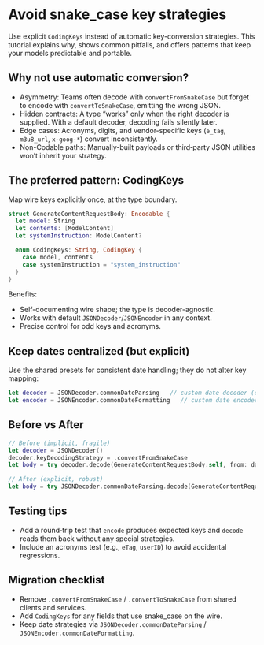# Avoid snake_case key strategies

Use explicit `CodingKeys` instead of automatic key-conversion strategies. This tutorial explains why, shows common pitfalls, and offers patterns that keep your models predictable and portable.

## Why not use automatic conversion?

- Asymmetry: Teams often decode with `convertFromSnakeCase` but forget to encode with `convertToSnakeCase`, emitting the wrong JSON.
- Hidden contracts: A type “works” only when the right decoder is supplied. With a default decoder, decoding fails silently later.
- Edge cases: Acronyms, digits, and vendor-specific keys (`e_tag`, `m3u8_url`, `x-goog-*`) convert inconsistently.
- Non-Codable paths: Manually-built payloads or third‑party JSON utilities won’t inherit your strategy.

## The preferred pattern: CodingKeys

Map wire keys explicitly once, at the type boundary.

```swift
struct GenerateContentRequestBody: Encodable {
  let model: String
  let contents: [ModelContent]
  let systemInstruction: ModelContent?

  enum CodingKeys: String, CodingKey {
    case model, contents
    case systemInstruction = "system_instruction"
  }
}
```

Benefits:
- Self-documenting wire shape; the type is decoder-agnostic.
- Works with default `JSONDecoder`/`JSONEncoder` in any context.
- Precise control for odd keys and acronyms.

## Keep dates centralized (but explicit)

Use the shared presets for consistent date handling; they do not alter key mapping:

```swift
let decoder = JSONDecoder.commonDateParsing   // custom date decoder (epoch + ISO8601)
let encoder = JSONEncoder.commonDateFormatting   // custom date encoder (ISO8601 + millis)
```

## Before vs After

```swift
// Before (implicit, fragile)
let decoder = JSONDecoder()
decoder.keyDecodingStrategy = .convertFromSnakeCase
let body = try decoder.decode(GenerateContentRequestBody.self, from: data)

// After (explicit, robust)
let body = try JSONDecoder.commonDateParsing.decode(GenerateContentRequestBody.self, from: data)
```

## Testing tips

- Add a round‑trip test that `encode` produces expected keys and `decode` reads them back without any special strategies.
- Include an acronyms test (e.g., `eTag`, `userID`) to avoid accidental regressions.

## Migration checklist

- Remove `.convertFromSnakeCase` / `.convertToSnakeCase` from shared clients and services.
- Add `CodingKeys` for any fields that use snake_case on the wire.
- Keep date strategies via `JSONDecoder.commonDateParsing` / `JSONEncoder.commonDateFormatting`.
